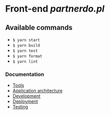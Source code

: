 # Front-end _partnerdo.pl_

## Available commands

- `$ yarn start`
- `$ yarn build`
- `$ yarn test`
- `$ yarn format`
- `$ yarn lint`

### Documentation

- [Tools](docs/tools.md)
- [Application architecture](docs/application.md)
- [Development](docs/development.md)
- [Deployment](docs/deployment.md)
- [Testing](docs/testing.md)
